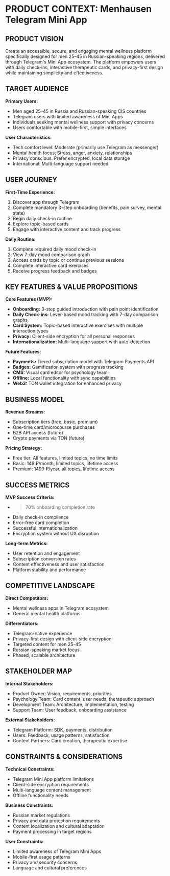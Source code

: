 # PRODUCT CONTEXT: Menhausen Telegram Mini App

## PRODUCT VISION
Create an accessible, secure, and engaging mental wellness platform specifically designed for men 25–45 in Russian-speaking regions, delivered through Telegram's Mini App ecosystem. The platform empowers users with daily check-ins, interactive therapeutic cards, and privacy-first design while maintaining simplicity and effectiveness.

## TARGET AUDIENCE
**Primary Users:**
- Men aged 25–45 in Russia and Russian-speaking CIS countries
- Telegram users with limited awareness of Mini Apps
- Individuals seeking mental wellness support with privacy concerns
- Users comfortable with mobile-first, simple interfaces

**User Characteristics:**
- Tech comfort level: Moderate (primarily use Telegram as messenger)
- Mental health focus: Stress, anger, anxiety, relationships
- Privacy conscious: Prefer encrypted, local data storage
- International: Multi-language support needed

## USER JOURNEY
**First-Time Experience:**
1. Discover app through Telegram
2. Complete mandatory 3-step onboarding (benefits, pain survey, mental state)
3. Begin daily check-in routine
4. Explore topic-based cards
5. Engage with interactive content and track progress

**Daily Routine:**
1. Complete required daily mood check-in
2. View 7-day mood comparison graph
3. Access cards by topic or continue previous sessions
4. Complete interactive card exercises
5. Receive progress feedback and badges

## KEY FEATURES & VALUE PROPOSITIONS
**Core Features (MVP):**
- **Onboarding:** 3-step guided introduction with pain point identification
- **Daily Check-ins:** Lever-based mood tracking with 7-day comparison graphs
- **Card System:** Topic-based interactive exercises with multiple interaction types
- **Privacy:** Client-side encryption for all personal responses
- **Internationalization:** Multi-language support with auto-detection

**Future Features:**
- **Payments:** Tiered subscription model with Telegram Payments API
- **Badges:** Gamification system with progress tracking
- **CMS:** Visual card editor for psychology team
- **Offline:** Local functionality with sync capabilities
- **Web3:** TON wallet integration for enhanced privacy

## BUSINESS MODEL
**Revenue Streams:**
- Subscription tiers (free, basic, premium)
- One-time card/microcourse purchases
- B2B API access (future)
- Crypto payments via TON (future)

**Pricing Strategy:**
- Free tier: All features, limited topics, no time limits
- Basic: 149 ₽/month, limited topics, lifetime access
- Premium: 1499 ₽/year, all topics, lifetime access

## SUCCESS METRICS
**MVP Success Criteria:**
- >70% onboarding completion rate
- Daily check-in compliance
- Error-free card completion
- Successful internationalization
- Encryption system without UX disruption

**Long-term Metrics:**
- User retention and engagement
- Subscription conversion rates
- Content effectiveness and user satisfaction
- Platform stability and performance

## COMPETITIVE LANDSCAPE
**Direct Competitors:**
- Mental wellness apps in Telegram ecosystem
- General mental health platforms

**Differentiators:**
- Telegram-native experience
- Privacy-first design with client-side encryption
- Targeted content for men 25–45
- Russian-speaking market focus
- Phased, scalable architecture

## STAKEHOLDER MAP
**Internal Stakeholders:**
- Product Owner: Vision, requirements, priorities
- Psychology Team: Card content, user needs, therapeutic approach
- Development Team: Architecture, implementation, testing
- Support Team: User feedback, onboarding assistance

**External Stakeholders:**
- Telegram Platform: SDK, payments, distribution
- Users: Feedback, usage patterns, satisfaction
- Content Partners: Card creation, therapeutic expertise

## CONSTRAINTS & CONSIDERATIONS
**Technical Constraints:**
- Telegram Mini App platform limitations
- Client-side encryption requirements
- Multi-language content management
- Offline functionality needs

**Business Constraints:**
- Russian market regulations
- Privacy and data protection requirements
- Content localization and cultural adaptation
- Payment processing in target regions

**User Constraints:**
- Limited awareness of Telegram Mini Apps
- Mobile-first usage patterns
- Privacy and security concerns
- Language and cultural preferences
